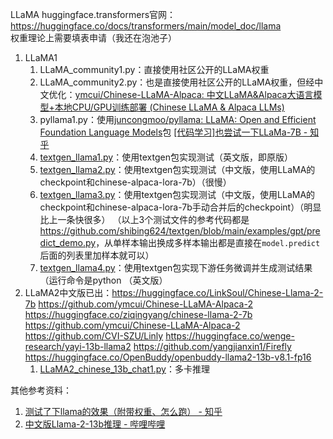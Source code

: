 LLaMA huggingface.transformers官网：<https://huggingface.co/docs/transformers/main/model_doc/llama>  
权重理论上需要填表申请（我还在泡池子）  

1. LLaMA1
    1. LLaMA_community1.py：直接使用社区公开的LLaMA权重
    2. LLaMA_community2.py：也是直接使用社区公开的LLaMA权重，但经中文优化：[ymcui/Chinese-LLaMA-Alpaca: 中文LLaMA&Alpaca大语言模型+本地CPU/GPU训练部署 (Chinese LLaMA & Alpaca LLMs)](https://github.com/ymcui/Chinese-LLaMA-Alpaca)
    3. pyllama1.py：使用[juncongmoo/pyllama: LLaMA: Open and Efficient Foundation Language Models](https://github.com/juncongmoo/pyllama)包
    [[代码学习]也尝试一下LLaMa-7B - 知乎](https://zhuanlan.zhihu.com/p/622927692)
    4. [textgen_llama1.py](textgen_llama1.py)：使用textgen包实现测试（英文版，即原版）
    5. [textgen_llama2.py](textgen_llama2.py)：使用textgen包实现测试（中文版，使用LLaMA的checkpoint和chinese-alpaca-lora-7b）（很慢）
    6. [textgen_llama3.py](textgen_llama3.py)：使用textgen包实现测试（中文版，使用LLaMA的checkpoint和chinese-alpaca-lora-7b手动合并后的checkpoint）（明显比上一条快很多）
    （以上3个测试文件的参考代码都是<https://github.com/shibing624/textgen/blob/main/examples/gpt/predict_demo.py>，从单样本输出换成多样本输出都是直接在`model.predict`后面的列表里加样本就可以）
    7. [textgen_llama4.py](textgen_llama4.py)：使用textgen包实现下游任务微调并生成测试结果（运行命令是python （英文版）
2. LLaMA2中文版已出：<https://huggingface.co/LinkSoul/Chinese-Llama-2-7b> <https://github.com/ymcui/Chinese-LLaMA-Alpaca-2> <https://huggingface.co/ziqingyang/chinese-llama-2-7b> <https://github.com/ymcui/Chinese-LLaMA-Alpaca-2> <https://github.com/CVI-SZU/Linly> <https://huggingface.co/wenge-research/yayi-13b-llama2> <https://github.com/yangjianxin1/Firefly> <https://huggingface.co/OpenBuddy/openbuddy-llama2-13b-v8.1-fp16>
    1. [LLaMA2_chinese_13b_chat1.py](LLaMA2_chinese_13b_chat1.py)：多卡推理

其他参考资料：
1. [测试了下llama的效果（附带权重、怎么跑） - 知乎](https://zhuanlan.zhihu.com/p/613419608)
2. [中文版Llama-2-13b推理 - 哔哩哔哩](https://www.bilibili.com/read/cv25284424/)
